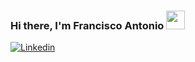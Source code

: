 ### Hi there, I'm Francisco Antonio <img src="https://raw.githubusercontent.com/aemmadi/aemmadi/master/wave.gif" width="30px">

[![Linkedin](https://img.shields.io/badge/linkedin-%230077B5.svg?&style=for-the-badge&logo=linkedin&logoColor=white)](https://www.linkedin.com/in/francisco-antonio-4b73231b3/)


</details>

[linkedin]: https://www.linkedin.com/in/francisco-antonio-4b73231b3/
